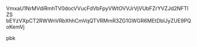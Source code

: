 VmxaU1NrMVdiRmhTV0docVVucFdVbFpyVWtOVVJrVjVUbFZrYVZJd2NFTlZS
bEYzVXpCT2RWWnVRbXhhCmVqQTVRMmR3ZG1GWGR6MEtDblJyZUE9PQoKemVj

pbk